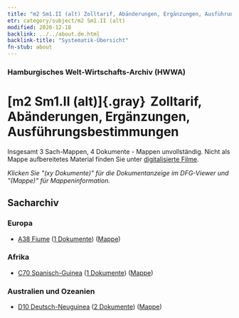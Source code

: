 ```yaml
---
title: "m2 Sm1.II (alt) Zolltarif, Abänderungen, Ergänzungen, Ausführungsbestimmungen"
etr: category/subject/m2 Sm1.II (alt)
modified: 2020-12-18
backlink: ../../about.de.html
backlink-title: "Systematik-Übersicht"
fn-stub: about
---
```


### Hamburgisches Welt-Wirtschafts-Archiv (HWWA)
# [m2 Sm1.II (alt)]{.gray}&#8201; Zolltarif, Abänderungen, Ergänzungen, Ausführungsbestimmungen&#160; 




Insgesamt 3 Sach-Mappen, 4 Dokumente - Mappen unvollständig.
Nicht als Mappe aufbereitetes Material finden Sie unter [digitalisierte Filme](/film/h1_sh).

_Klicken Sie "(xy Dokumente)" für die Dokumentanzeige im DFG-Viewer und "(Mappe)" für Mappeninformation._

## Sacharchiv




### Europa

- [A38 Fiume](../../../geo/about.de.html#A38) (<a href="https://dfg-viewer.de/show/?tx_dlf[id]=https://pm20.zbw.eu/mets/sh/1410xx/141014/1448xx/144852/public.mets.de.xml" target="_blank">1 Dokumente</a>) ([Mappe](http://purl.org/pressemappe20/folder/sh/141014,144852))

### Afrika

- [C70 Spanisch-Guinea](../../../geo/about.de.html#C70) (<a href="https://dfg-viewer.de/show/?tx_dlf[id]=https://pm20.zbw.eu/mets/sh/1414xx/141412/1448xx/144852/public.mets.de.xml" target="_blank">1 Dokumente</a>) ([Mappe](http://purl.org/pressemappe20/folder/sh/141412,144852))

### Australien und Ozeanien

- [D10 Deutsch-Neuguinea](../../../geo/about.de.html#D10) (<a href="https://dfg-viewer.de/show/?tx_dlf[id]=https://pm20.zbw.eu/mets/sh/1416xx/141601/1448xx/144852/public.mets.de.xml" target="_blank">2 Dokumente</a>) ([Mappe](http://purl.org/pressemappe20/folder/sh/141601,144852))


